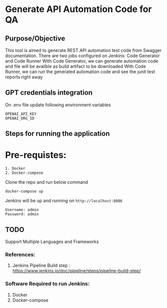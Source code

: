 

# Generate API Automation Code for QA

## Purpose/Objective 

This tool is aimed to generate REST API automation test code from Swagger documentation.
There are two jobs configured on Jenkins: Code Generator and Code Runner
With Code Generator, we can generate automation code and file will be availble as build artifact to be downloaded
With Code Runner, we can run the generated automation code and see the junit test reports right away


## GPT credentials integration 

On .env file update following environment variables
```
OPENAI_API_KEY
OPENAI_ORG_ID
```

## Steps for running the application
  # Pre-requistes:
    1. Docker
    2. Docker-compose
  Clone the repo and run below command
  ```
  docker-compose up
  ```
Jenkins will be up and running on ```http://localhost:8086```
```
Username: admin
Password: admin
````

## TODO
Support Multiple Languages and Frameworks

### References: 

1. Jenkins Pipeline Build step : https://www.jenkins.io/doc/pipeline/steps/pipeline-build-step/ 


### Software Required to run Jenkins: 

1. Docker
2. Docker-compose
